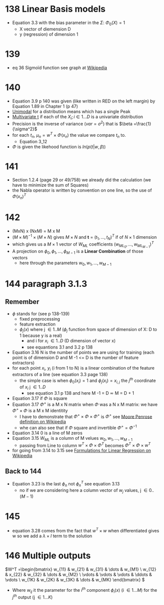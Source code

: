 # 138 Linear Basis models
* Equation 3.3 with the bias parameter in the $\Sigma$: $\Phi_0(X) = 1$
  * X vector of diemension D
  * y (regression) of dimension 1
# 139
* eq 36 Sigmoïd function see graph at [Wikipedia](https://en.wikipedia.org/wiki/Sigmoid_function)
# 140
* Equation 3.9 p 140 was given (like written in RED on the left margin) by Equation 1.89 in Chapter 1 (p 47)
* [Unimodal](https://en.wikipedia.org/wiki/Unimodality) for a distribution means which has a single Peak
* [Multivariate t](https://en.wikipedia.org/wiki/Multivariate_normal_distribution) if each of the $X_i; i \in 1...D$ is a univariate distribution
* Precision is the inverse of variance ($var = \sigma^2$) that is $\beta =\frac{1}{\sigma^2}$
* for each $t_n$, $\mu_n = w^T \times \Phi(x_n)$ the value we compare $t_n$ to.
  * Equation 3_12
* $\Phi$ is given the likehood function is $ln(p(t| w,\beta))$
# 141
* Section 1.2.4 (page 29 or 49/758) we already did the calculation (we have to minimize the sum of Squares)
* the Nabla operator is written by convention on one line, so the use of $\Phi(x_n)^T$
# 142
*  (MxN) x (NxM) = M x M 
*  $(M \times M)^{-1} \times (M \times N)$ gives $M \times N$ and **t** = $(t_1, ..., t_N)^T$ if of $N\times1$ dimension
  * which gives us a $M \times 1$ vector of $W_{ML}$ coefficients $(w_{ML_0}, ... , w_{ML_{M-1}})^T$
* A projection on $\phi_0, \phi_1, ...,\phi_{M-1}$ is a **Linear Combination** of those vectors
  * here through the parameters $w_0, w_1, ..., w_{M-1}$
# 144 paragraph 3.1.3
## Remember 
* $\phi$ stands for (see p 138-139) 
  * fixed preprocessing
  * feature extraction 
  * $\phi_j(x)$ where j $\in 1..M$ ($\phi_j$ function from space of dimension of X: D to 1 because y is a real)
    * and i for $x_i$ $\in 1 .. D$ (D dimension of vector x)
    * see equantions 3.1 and 3.2 p 138
* Equation 3.16 N is the number of points we are using for training (each point is of dimension D and M -1 <= D is the number of feature extractors)
 * for each point $x_i$, $y_i$ (i from 1 to N) is a linear combination of the feature extractors of a line (see equation 3.3 page 138)
   * the simple case is when $\phi_0(x_i) = 1$ and $\phi_j(x_i) = x_{i,j}$ the $j^{th}$ coordinate of $x_i$ j $\in 1..D$ 
     * see equation 3.1 p 138 and here M -1 = D $\eqsim$ M = D + 1
  * Equation 3.17 if $\Phi$ is square 
  * Equation 3.17 $\Phi^+$ is a M x N matrix when $\Phi$ was a N x M matrix: we have $\Phi^+ \times \Phi$ is a M x M identitity
    * I have to demonstrate that $\Phi^+ \times \Phi \times \Phi^+$ is $\Phi^+$ see [Moore Penrose definition on Wikipedia](https://en.wikipedia.org/wiki/Moore%E2%80%93Penrose_inverse#Definition)
    * whe can also see that if $\Phi$ square and invertible $\Phi^+ = \Phi^{-1}$ 
  * Equation 3.14 0 is a line  of M zeros
  * Equation 3.15 $W_{ML}$ is a column of M velues $w_0, w_1, ..., w_{M-1}$
    * passing from Line to column  $w^T \times \Phi \times \Phi^T$ becomes $\Phi^T \times \Phi \times w^T$
  * for going from  3.14 to 3.15 see [Formulations for Linear Regression on Wikipedia](https://en.wikipedia.org/wiki/Linear_least_squares#Formulations_for_Linear_Regression)
## Back to 144 
* Equation 3.23 is the last $\phi_n$ not $\phi_n^T$ see equation 3.13
  * no if we are considering here a column vector of $w_j$ values, j $\in 0..(M-1)$
# 145
* equation 3.28 comes from the fact that $w^T \times w$ when differentiated gives w so we add a $\lambda \times I$ term to the solution 
# 146 Multiple outputs
$W^T =\begin{bmatrix}
    w_{11} & w_{21} & w_{31} & \dots  & w_{M1} \\
    w_{12} & x_{22} & w_{32} & \dots  & w_{M2} \\
    \vdots & \vdots & \vdots & \ddots & \vdots \\
    w_{1K} & w_{2K} & w_{3K} & \dots  & w_{MK}
\end{bmatrix}
$
* Where $w_{ij}$ it the parameter for the $i^{th}$ component $\phi_i(x)$ (i $\in 1 \dots M$) for the $j^{th}$ output (j $\in 1 \dots K$)